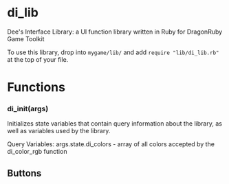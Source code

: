 # di_lib
Dee's Interface Library: a UI function library written in Ruby for DragonRuby Game Toolkit 

To use this library, drop into ```mygame/lib/``` and add ```require "lib/di_lib.rb"``` at the top of your file.

# Functions

### di_init(args)
Initializes state variables that contain query information about the library, as well as variables used by the library.

Query Variables:
args.state.di_colors - array of all colors accepted by the di_color_rgb function

## Buttons
